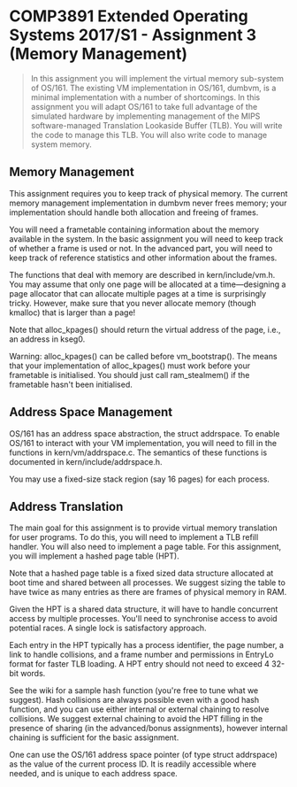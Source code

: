 # COMP3891 Extended Operating Systems 2017/S1 - Assignment 3 (Memory Management)

> In this assignment you will implement the virtual memory sub-system of OS/161. The existing VM implementation in OS/161, dumbvm, is a minimal implementation with a number of shortcomings. In this assignment you will adapt OS/161 to take full advantage of the simulated hardware by implementing management of the MIPS software-managed Translation Lookaside Buffer (TLB). You will write the code to manage this TLB. You will also write code to manage system memory.

## Memory Management
This assignment requires you to keep track of physical memory. The current memory management implementation in dumbvm never frees memory; your implementation should handle both allocation and freeing of frames.

You will need a frametable containing information about the memory available in the system. In the basic assignment you will need to keep track of whether a frame is used or not. In the advanced part, you will need to keep track of reference statistics and other information about the frames.

The functions that deal with memory are described in kern/include/vm.h. You may assume that only one page will be allocated at a time—designing a page allocator that can allocate multiple pages at a time is surprisingly tricky. However, make sure that you never allocate memory (though kmalloc) that is larger than a page!

Note that alloc_kpages() should return the virtual address of the page, i.e., an address in kseg0.

Warning: alloc_kpages() can be called before vm_bootstrap(). The means that your implementation of alloc_kpages() must work before your frametable is initialised. You should just call ram_stealmem() if the frametable hasn't been initialised.

## Address Space Management
OS/161 has an address space abstraction, the struct addrspace. To enable OS/161 to interact with your VM implementation, you will need to fill in the functions in kern/vm/addrspace.c. The semantics of these functions is documented in kern/include/addrspace.h.

You may use a fixed-size stack region (say 16 pages) for each process.

## Address Translation
The main goal for this assignment is to provide virtual memory translation for user programs. To do this, you will need to implement a TLB refill handler. You will also need to implement a page table. For this assignment, you will implement a hashed page table (HPT).

Note that a hashed page table is a fixed sized data structure allocated at boot time and shared between all processes. We suggest sizing the table to have twice as many entries as there are frames of physical memory in RAM.

Given the HPT is a shared data structure, it will have to handle concurrent access by multiple processes. You'll need to synchronise access to avoid potential races. A single lock is satisfactory approach.

Each entry in the HPT typically has a process identifier, the page number, a link to handle collisions, and a frame number and permissions in EntryLo format for faster TLB loading. A HPT entry should not need to exceed 4 32-bit words.

See the wiki for a sample hash function (you're free to tune what we suggest). Hash collisions are always possible even with a good hash function, and you can use either internal or external chaining to resolve collisions. We suggest external chaining to avoid the HPT filling in the presence of sharing (in the advanced/bonus assignments), however internal chaining is sufficient for the basic assignment.

One can use the OS/161 address space pointer (of type struct addrspace) as the value of the current process ID. It is readily accessible where needed, and is unique to each address space.

